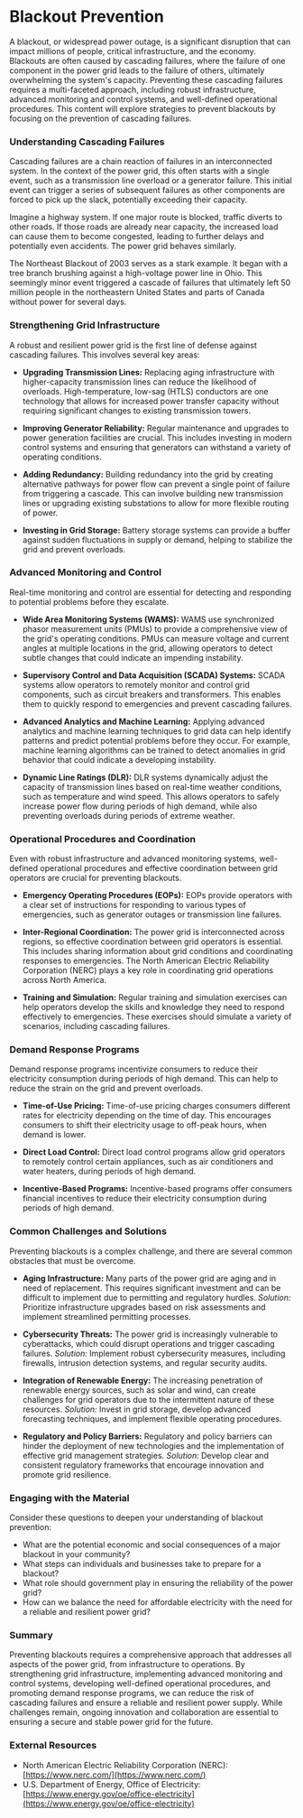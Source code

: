 # Blackout Prevention

A blackout, or widespread power outage, is a significant disruption that can impact millions of people, critical infrastructure, and the economy. Blackouts are often caused by cascading failures, where the failure of one component in the power grid leads to the failure of others, ultimately overwhelming the system's capacity. Preventing these cascading failures requires a multi-faceted approach, including robust infrastructure, advanced monitoring and control systems, and well-defined operational procedures. This content will explore strategies to prevent blackouts by focusing on the prevention of cascading failures.

### Understanding Cascading Failures

Cascading failures are a chain reaction of failures in an interconnected system. In the context of the power grid, this often starts with a single event, such as a transmission line overload or a generator failure. This initial event can trigger a series of subsequent failures as other components are forced to pick up the slack, potentially exceeding their capacity.

Imagine a highway system. If one major route is blocked, traffic diverts to other roads. If those roads are already near capacity, the increased load can cause them to become congested, leading to further delays and potentially even accidents. The power grid behaves similarly.

The Northeast Blackout of 2003 serves as a stark example. It began with a tree branch brushing against a high-voltage power line in Ohio. This seemingly minor event triggered a cascade of failures that ultimately left 50 million people in the northeastern United States and parts of Canada without power for several days.

### Strengthening Grid Infrastructure

A robust and resilient power grid is the first line of defense against cascading failures. This involves several key areas:

*   **Upgrading Transmission Lines:** Replacing aging infrastructure with higher-capacity transmission lines can reduce the likelihood of overloads. High-temperature, low-sag (HTLS) conductors are one technology that allows for increased power transfer capacity without requiring significant changes to existing transmission towers.

*   **Improving Generator Reliability:** Regular maintenance and upgrades to power generation facilities are crucial. This includes investing in modern control systems and ensuring that generators can withstand a variety of operating conditions.

*   **Adding Redundancy:** Building redundancy into the grid by creating alternative pathways for power flow can prevent a single point of failure from triggering a cascade. This can involve building new transmission lines or upgrading existing substations to allow for more flexible routing of power.

*   **Investing in Grid Storage:** Battery storage systems can provide a buffer against sudden fluctuations in supply or demand, helping to stabilize the grid and prevent overloads.

### Advanced Monitoring and Control

Real-time monitoring and control are essential for detecting and responding to potential problems before they escalate.

*   **Wide Area Monitoring Systems (WAMS):** WAMS use synchronized phasor measurement units (PMUs) to provide a comprehensive view of the grid's operating conditions. PMUs can measure voltage and current angles at multiple locations in the grid, allowing operators to detect subtle changes that could indicate an impending instability.

*   **Supervisory Control and Data Acquisition (SCADA) Systems:** SCADA systems allow operators to remotely monitor and control grid components, such as circuit breakers and transformers. This enables them to quickly respond to emergencies and prevent cascading failures.

*   **Advanced Analytics and Machine Learning:** Applying advanced analytics and machine learning techniques to grid data can help identify patterns and predict potential problems before they occur. For example, machine learning algorithms can be trained to detect anomalies in grid behavior that could indicate a developing instability.

*   **Dynamic Line Ratings (DLR):** DLR systems dynamically adjust the capacity of transmission lines based on real-time weather conditions, such as temperature and wind speed. This allows operators to safely increase power flow during periods of high demand, while also preventing overloads during periods of extreme weather.

### Operational Procedures and Coordination

Even with robust infrastructure and advanced monitoring systems, well-defined operational procedures and effective coordination between grid operators are crucial for preventing blackouts.

*   **Emergency Operating Procedures (EOPs):** EOPs provide operators with a clear set of instructions for responding to various types of emergencies, such as generator outages or transmission line failures.

*   **Inter-Regional Coordination:** The power grid is interconnected across regions, so effective coordination between grid operators is essential. This includes sharing information about grid conditions and coordinating responses to emergencies. The North American Electric Reliability Corporation (NERC) plays a key role in coordinating grid operations across North America.

*   **Training and Simulation:** Regular training and simulation exercises can help operators develop the skills and knowledge they need to respond effectively to emergencies. These exercises should simulate a variety of scenarios, including cascading failures.

### Demand Response Programs

Demand response programs incentivize consumers to reduce their electricity consumption during periods of high demand. This can help to reduce the strain on the grid and prevent overloads.

*   **Time-of-Use Pricing:** Time-of-use pricing charges consumers different rates for electricity depending on the time of day. This encourages consumers to shift their electricity usage to off-peak hours, when demand is lower.

*   **Direct Load Control:** Direct load control programs allow grid operators to remotely control certain appliances, such as air conditioners and water heaters, during periods of high demand.

*   **Incentive-Based Programs:** Incentive-based programs offer consumers financial incentives to reduce their electricity consumption during periods of high demand.

### Common Challenges and Solutions

Preventing blackouts is a complex challenge, and there are several common obstacles that must be overcome.

*   **Aging Infrastructure:** Many parts of the power grid are aging and in need of replacement. This requires significant investment and can be difficult to implement due to permitting and regulatory hurdles. *Solution:* Prioritize infrastructure upgrades based on risk assessments and implement streamlined permitting processes.

*   **Cybersecurity Threats:** The power grid is increasingly vulnerable to cyberattacks, which could disrupt operations and trigger cascading failures. *Solution:* Implement robust cybersecurity measures, including firewalls, intrusion detection systems, and regular security audits.

*   **Integration of Renewable Energy:** The increasing penetration of renewable energy sources, such as solar and wind, can create challenges for grid operators due to the intermittent nature of these resources. *Solution:* Invest in grid storage, develop advanced forecasting techniques, and implement flexible operating procedures.

*   **Regulatory and Policy Barriers:** Regulatory and policy barriers can hinder the deployment of new technologies and the implementation of effective grid management strategies. *Solution:* Develop clear and consistent regulatory frameworks that encourage innovation and promote grid resilience.

### Engaging with the Material

Consider these questions to deepen your understanding of blackout prevention:

*   What are the potential economic and social consequences of a major blackout in your community?
*   What steps can individuals and businesses take to prepare for a blackout?
*   What role should government play in ensuring the reliability of the power grid?
*   How can we balance the need for affordable electricity with the need for a reliable and resilient power grid?

### Summary

Preventing blackouts requires a comprehensive approach that addresses all aspects of the power grid, from infrastructure to operations. By strengthening grid infrastructure, implementing advanced monitoring and control systems, developing well-defined operational procedures, and promoting demand response programs, we can reduce the risk of cascading failures and ensure a reliable and resilient power supply. While challenges remain, ongoing innovation and collaboration are essential to ensuring a secure and stable power grid for the future.

### External Resources

*   North American Electric Reliability Corporation (NERC): [https://www.nerc.com/](https://www.nerc.com/)
*   U.S. Department of Energy, Office of Electricity: [https://www.energy.gov/oe/office-electricity](https://www.energy.gov/oe/office-electricity)